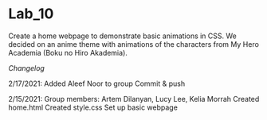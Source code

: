# Lab_10
Create a home webpage to demonstrate basic animations in CSS.
We decided on an anime theme with animations of the characters from My Hero Academia (Boku no Hiro Akademia).

*Changelog*

2/17/2021:
Added Aleef Noor to group
Commit & push

2/15/2021:
Group members: Artem Dilanyan, Lucy Lee, Kelia Morrah
Created home.html
Created style.css
Set up basic webpage